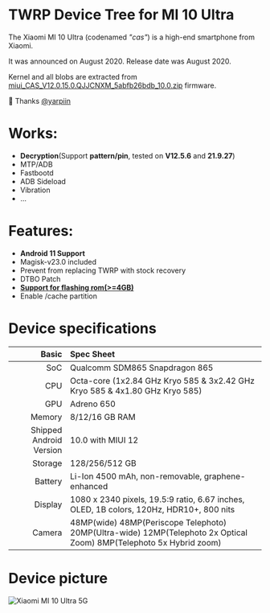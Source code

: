 TWRP Device Tree for MI 10 Ultra
=========================================

The Xiaomi MI 10 Ultra (codenamed _"cas"_) is a high-end smartphone from Xiaomi.

It was announced on August 2020. Release date was August 2020.

Kernel and all blobs are extracted from [miui_CAS_V12.0.15.0.QJJCNXM_5abfb26bdb_10.0.zip](https://bigota.d.miui.com/V12.0.15.0.QJJCNXM/miui_CAS_V12.0.15.0.QJJCNXM_5abfb26bdb_10.0.zip) firmware.

:sparkling_heart: Thanks [@yarpiin](https://github.com/yarpiin)

# Works:
- **Decryption**(Support **pattern/pin**, tested on **V12.5.6** and **21.9.27**)
- MTP/ADB
- Fastbootd
- ADB Sideload
- Vibration
- ...

# Features:
- **Android 11 Support**
- Magisk-v23.0 included
- Prevent from replacing TWRP with stock recovery
- DTBO Patch
- **[Support for flashing rom(>=4GB)](https://github.com/xiangfeidexiaohuo/rec4Gota)**
- Enable /cache partition

# Device specifications

Basic   | Spec Sheet
-------:|:-------------------------
SoC     | Qualcomm SDM865 Snapdragon 865
CPU     | Octa-core (1x2.84 GHz Kryo 585 & 3x2.42 GHz Kryo 585 & 4x1.80 GHz Kryo 585)
GPU     | Adreno 650
Memory  | 8/12/16 GB RAM
Shipped Android Version | 10.0 with MIUI 12
Storage | 128/256/512 GB
Battery | Li-Ion 4500 mAh, non-removable, graphene-enhanced
Display | 1080 x 2340 pixels, 19.5:9 ratio, 6.67 inches, OLED, 1B colors, 120Hz, HDR10+, 800 nits
Camera  | 48MP(wide) 48MP(Periscope Telephoto) 20MP(Ultra-wide) 12MP(Telephoto 2x Optical Zoom) 8MP(Telephoto 5x Hybrid zoom)

# Device picture

![Xiaomi MI 10 Ultra 5G ](https://fdn2.gsmarena.com/vv/pics/xiaomi/xiaomi-mi10-ultra-11.jpg "Xiaomi MI 10 Ultra 5G")